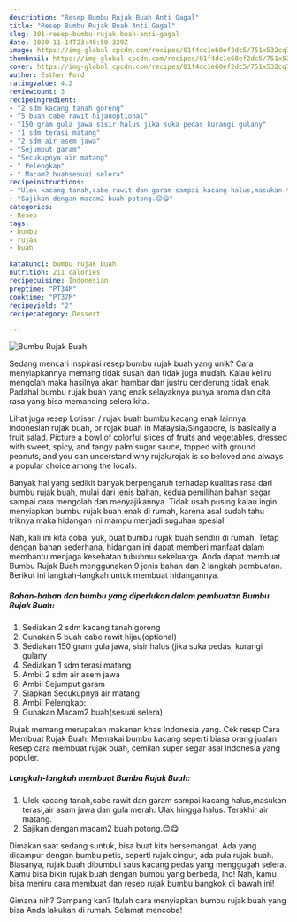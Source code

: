 ```yaml
---
description: "Resep Bumbu Rujak Buah Anti Gagal"
title: "Resep Bumbu Rujak Buah Anti Gagal"
slug: 301-resep-bumbu-rujak-buah-anti-gagal
date: 2020-11-14T23:40:50.329Z
image: https://img-global.cpcdn.com/recipes/01f4dc1e60ef2dc5/751x532cq70/bumbu-rujak-buah-foto-resep-utama.jpg
thumbnail: https://img-global.cpcdn.com/recipes/01f4dc1e60ef2dc5/751x532cq70/bumbu-rujak-buah-foto-resep-utama.jpg
cover: https://img-global.cpcdn.com/recipes/01f4dc1e60ef2dc5/751x532cq70/bumbu-rujak-buah-foto-resep-utama.jpg
author: Esther Ford
ratingvalue: 4.2
reviewcount: 3
recipeingredient:
- "2 sdm kacang tanah goreng"
- "5 buah cabe rawit hijauoptional"
- "150 gram gula jawa sisir halus jika suka pedas kurangi gulany"
- "1 sdm terasi matang"
- "2 sdm air asem jawa"
- "Sejumput garam"
- "Secukupnya air matang"
- " Pelengkap"
- " Macam2 buahsesuai selera"
recipeinstructions:
- "Ulek kacang tanah,cabe rawit dan garam sampai kacang halus,masukan terasi,air asam jawa dan gula merah. Ulak hingga halus. Terakhir air matang."
- "Sajikan dengan macam2 buah potong.😊😋"
categories:
- Resep
tags:
- bumbu
- rujak
- buah

katakunci: bumbu rujak buah 
nutrition: 211 calories
recipecuisine: Indonesian
preptime: "PT34M"
cooktime: "PT37M"
recipeyield: "2"
recipecategory: Dessert

---
```



![Bumbu Rujak Buah](https://img-global.cpcdn.com/recipes/01f4dc1e60ef2dc5/751x532cq70/bumbu-rujak-buah-foto-resep-utama.jpg)

Sedang mencari inspirasi resep bumbu rujak buah yang unik? Cara menyiapkannya memang tidak susah dan tidak juga mudah. Kalau keliru mengolah maka hasilnya akan hambar dan justru cenderung tidak enak. Padahal bumbu rujak buah yang enak selayaknya punya aroma dan cita rasa yang bisa memancing selera kita.

Lihat juga resep Lotisan / rujak buah bumbu kacang enak lainnya. Indonesian rujak buah, or rojak buah in Malaysia/Singapore, is basically a fruit salad. Picture a bowl of colorful slices of fruits and vegetables, dressed with sweet, spicy, and tangy palm sugar sauce, topped with ground peanuts, and you can understand why rujak/rojak is so beloved and always a popular choice among the locals.

Banyak hal yang sedikit banyak berpengaruh terhadap kualitas rasa dari bumbu rujak buah, mulai dari jenis bahan, kedua pemilihan bahan segar sampai cara mengolah dan menyajikannya. Tidak usah pusing kalau ingin menyiapkan bumbu rujak buah enak di rumah, karena asal sudah tahu triknya maka hidangan ini mampu menjadi suguhan spesial.


Nah, kali ini kita coba, yuk, buat bumbu rujak buah sendiri di rumah. Tetap dengan bahan sederhana, hidangan ini dapat memberi manfaat dalam membantu menjaga kesehatan tubuhmu sekeluarga. Anda dapat membuat Bumbu Rujak Buah menggunakan 9 jenis bahan dan 2 langkah pembuatan. Berikut ini langkah-langkah untuk membuat hidangannya.

<!--inarticleads1-->

##### Bahan-bahan dan bumbu yang diperlukan dalam pembuatan Bumbu Rujak Buah:

1. Sediakan 2 sdm kacang tanah goreng
1. Gunakan 5 buah cabe rawit hijau(optional)
1. Sediakan 150 gram gula jawa, sisir halus (jika suka pedas, kurangi gulany
1. Sediakan 1 sdm terasi matang
1. Ambil 2 sdm air asem jawa
1. Ambil Sejumput garam
1. Siapkan Secukupnya air matang
1. Ambil  Pelengkap:
1. Gunakan  Macam2 buah(sesuai selera)


Rujak memang merupakan makanan khas Indonesia yang. Cek resep Cara Membuat Rujak Buah. Memakai bumbu kacang seperti biasa orang jualan. Resep cara membuat rujak buah, cemilan super segar asal Indonesia yang populer. 

<!--inarticleads2-->

##### Langkah-langkah membuat Bumbu Rujak Buah:

1. Ulek kacang tanah,cabe rawit dan garam sampai kacang halus,masukan terasi,air asam jawa dan gula merah. Ulak hingga halus. Terakhir air matang.
1. Sajikan dengan macam2 buah potong.😊😋


Dimakan saat sedang suntuk, bisa buat kita bersemangat. Ada yang dicampur dengan bumbu petis, seperti rujak cingur, ada pula rujak buah. Biasanya, rujak buah dibumbui saus kacang pedas yang menggugah selera. Kamu bisa bikin rujak buah dengan bumbu yang berbeda, lho! Nah, kamu bisa meniru cara membuat dan resep rujak bumbu bangkok di bawah ini! 

Gimana nih? Gampang kan? Itulah cara menyiapkan bumbu rujak buah yang bisa Anda lakukan di rumah. Selamat mencoba!

